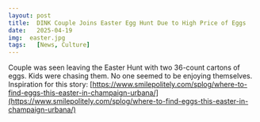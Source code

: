 ```yaml
---
layout: post
title:  DINK Couple Joins Easter Egg Hunt Due to High Price of Eggs
date:   2025-04-19
img:  easter.jpg
tags:   [News, Culture]
---
```


Couple was seen leaving the Easter Hunt with two 36-count cartons of eggs. Kids were chasing them. No one seemed to be enjoying themselves.
Inspiration for this story: [https://www.smilepolitely.com/splog/where-to-find-eggs-this-easter-in-champaign-urbana/](https://www.smilepolitely.com/splog/where-to-find-eggs-this-easter-in-champaign-urbana/)
